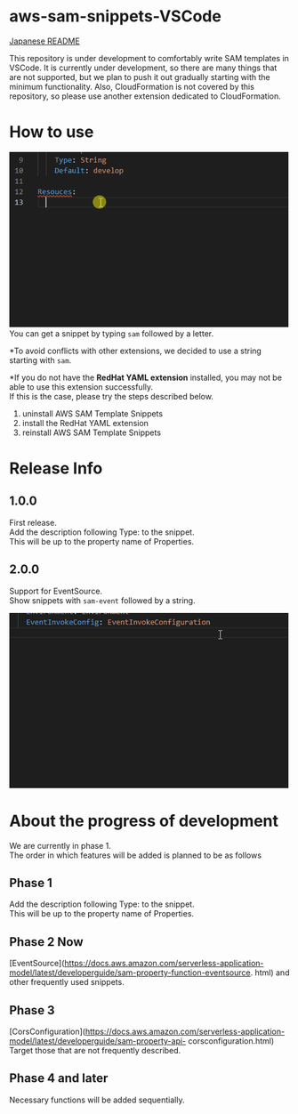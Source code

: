 # aws-sam-snippets-VSCode

[Japanese README](README_ja.md)

This repository is under development to comfortably write SAM templates in VSCode.
It is currently under development, so there are many things that are not supported, but we plan to push it out gradually starting with the minimum functionality.
Also, CloudFormation is not covered by this repository, so please use another extension dedicated to CloudFormation.

# How to use

![use-sample.gif](images/use-sample.gif)  
You can get a snippet by typing `sam` followed by a letter.

\*To avoid conflicts with other extensions, we decided to use a string starting with `sam`.  

\*If you do not have the **RedHat YAML extension** installed, you may not be able to use this extension successfully.  
If this is the case, please try the steps described below.
1. uninstall AWS SAM Template Snippets
2. install the RedHat YAML extension
3. reinstall AWS SAM Template Snippets

# Release Info

## 1.0.0

First release.  
Add the description following Type: to the snippet.  
This will be up to the property name of Properties.

## 2.0.0
Support for EventSource.  
Show snippets with `sam-event` followed by a string.


![use-event-sample.gif](images/use-event-sample.gif) 

# About the progress of development

We are currently in phase 1.  
The order in which features will be added is planned to be as follows

## Phase 1

Add the description following Type: to the snippet.  
This will be up to the property name of Properties.

## Phase 2 Now
[EventSource](https://docs.aws.amazon.com/serverless-application-model/latest/developerguide/sam-property-function-eventsource. html) and other frequently used snippets.

## Phase 3

[CorsConfiguration](https://docs.aws.amazon.com/serverless-application-model/latest/developerguide/sam-property-api- corsconfiguration.html) Target those that are not frequently described.

## Phase 4 and later

Necessary functions will be added sequentially.
